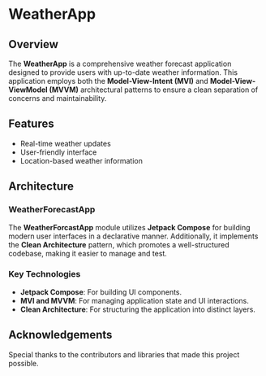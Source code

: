 # WeatherApp

## Overview

The **WeatherApp** is a comprehensive weather forecast application designed to provide users with up-to-date weather information. This application employs both the **Model-View-Intent (MVI)** and **Model-View-ViewModel (MVVM)** architectural patterns to ensure a clean separation of concerns and maintainability.

## Features

- Real-time weather updates
- User-friendly interface
- Location-based weather information

## Architecture

### WeatherForecastApp

The **WeatherForcastApp** module utilizes **Jetpack Compose** for building modern user interfaces in a declarative manner. Additionally, it implements the **Clean Architecture** pattern, which promotes a well-structured codebase, making it easier to manage and test.

### Key Technologies

- **Jetpack Compose**: For building UI components.
- **MVI and MVVM**: For managing application state and UI interactions.
- **Clean Architecture**: For structuring the application into distinct layers.

## Acknowledgements

Special thanks to the contributors and libraries that made this project possible.

